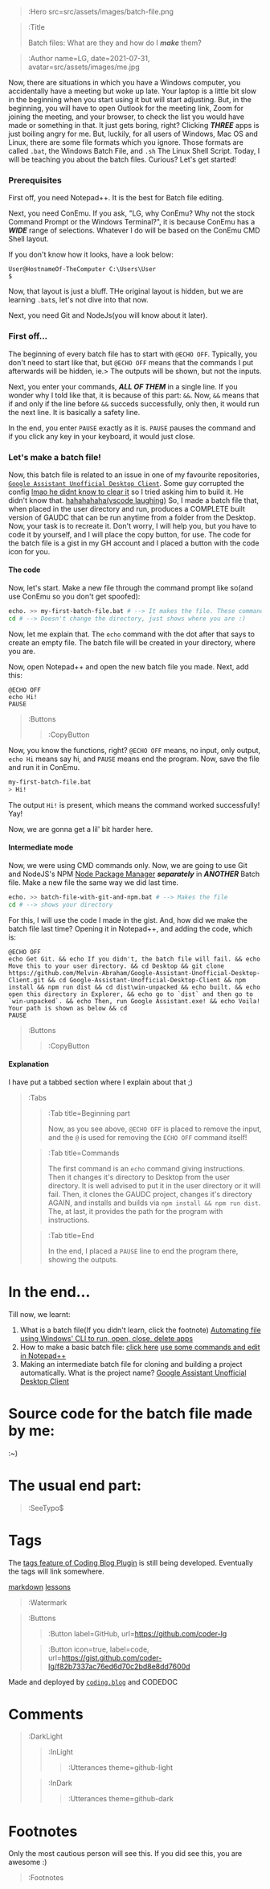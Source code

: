 > :Hero src=src/assets/images/batch-file.png

> :Title
>
> Batch files: What are they and how do I ***make*** them?

> :Author name=LG,
>         date=2021-07-31,
>         avatar=src/assets/images/me.jpg

Now, there are situations in which you have a Windows computer, you accidentally have a meeting but woke up late. Your laptop is a little bit slow in the beginning when you start using it but will start adjusting. But, in the beginning, you will have to open Outlook for the meeting link, Zoom for joining the meeting, and your browser, to check the list you would have made or something in that.
It just gets boring, right? Clicking ***THREE*** apps is just boiling angry for me. But, luckily, for all users of Windows, Mac OS and Linux, there are some file formats which you ignore. Those formats are called `.bat`, the Windows Batch File, and `.sh` The Linux Shell Script. Today, I will be teaching you about the batch files. Curious? Let's get started!

### Prerequisites
First off, you need Notepad++. It is the best for Batch file editing.

Next, you need ConEmu. If you ask, "LG, why ConEmu? Why not the stock Command Prompt or the Windows Terminal?", it is because ConEmu has a ***WIDE*** range of selections. Whatever I do will be based on the ConEmu CMD Shell layout.

If you don't know how it looks, have a look below:
```
User@HostnameOf-TheComputer C:\Users\User
$
```
Now, that layout is just a bluff. THe original layout is hidden, but we are learning `.bat`s, let's not dive into that now.

Next, you need Git and NodeJs(you will know about it later).

### First off...
The beginning of every batch file has to start with `@ECHO OFF`. Typically, you don't need to start like that, but `@ECHO OFF` means that the commands I put afterwards will be hidden, ie.> The outputs will be shown, but not the inputs.

Next, you enter your commands, ***ALL OF THEM*** in a single line. If you wonder why I told like that, it is because of this part: `&&`. Now, `&&` means that if and only if the line before `&&` succeds successfully, only then, it would run the next line. It is basically a safety line.

In the end, you enter `PAUSE` exactly as it is. `PAUSE` pauses the command and if you click any key in your keyboard, it would just close.

### Let's make a batch file!
Now, this batch file is related to an issue in one of my favourite repositories, [`Google Assistant Unofficial Desktop Client`](https://github.com/Melvin-Abraham/Google-Assistant-Unofficial-Desktop-Client). Some guy corrupted the config [lmao he didnt know to clear it](:Footnote) so I tried asking him to build it. He didn't know that. [hahahahaha(vscode laughing)](:Footnote) So, I made a batch file that, when placed in the user directory and run, produces a COMPLETE built version of GAUDC that can be run anytime from a folder from the Desktop. Now, your task is to recreate it. Don't worry, I will help you, but you have to code it by yourself, and I will place the copy button, for use. The code for the batch file is a gist in my GH account and I placed a button with the code icon for you.

#### The code
Now, let's start.
Make a new file through the command prompt like so(and use ConEmu so you don't get spoofed):
```bash | ConEmu
echo. >> my-first-batch-file.bat # --> It makes the file. These commands are only for Windows
cd # --> Doesn't change the directory, just shows where you are :)
```
Now, let me explain that. The `echo` command with the dot after that says to create an empty file. The batch file will be created in your directory, where you are.

Now, open Notepad++ and open the new batch file you made. Next, add this:
```batch | my-first-batch-file.bat
@ECHO OFF
echo Hi!
PAUSE
```
> :Buttons
> > :CopyButton

Now, you know the functions, right? `@ECHO OFF` means, no input, only output, `echo Hi` means say hi, and `PAUSE` means end the program. Now, save the file and run it in ConEmu.
```bash | ConEmu
my-first-batch-file.bat
> Hi!
```
The output `Hi!` is present, which means the command worked successfully! Yay!

Now, we are gonna get a lil' bit harder here.

#### Intermediate mode
Now, we were using CMD commands only. Now, we are going to use Git and NodeJS's NPM [Node Package Manager](:Footnote) ***separately*** in ***ANOTHER*** Batch file.
Make a new file the same way we did last time.
```bash
echo. >> batch-file-with-git-and-npm.bat # --> Makes the file
cd # --> shows your directory
```
For this, I will use the code I made in the gist.
And, how did we make the batch file last time? Opening it in Notepad++, and adding the code, which is:
```batch | gitandnodejs.bat
@ECHO OFF
echo Get Git. && echo If you didn't, the batch file will fail. && echo Move this to your user directory. && cd Desktop && git clone https://github.com/Melvin-Abraham/Google-Assistant-Unofficial-Desktop-Client.git && cd Google-Assistant-Unofficial-Desktop-Client && npm install && npm run dist && cd dist\win-unpacked && echo built. && echo open this directory in Explorer, && echo go to `dist` and then go to `win-unpacked`. && echo Then, run Google Assistant.exe! && echo Voila! Your path is shown as below && cd
PAUSE
```
> :Buttons
> > :CopyButton

#### Explanation
I have put a tabbed section where I explain about that ;)

> :Tabs
> > :Tab title=Beginning part
> > <script src="https://gist.github.com/coder-lg/f82b7337ac76ed6d70c2bd8e8dd7600d.js"></script>
> > Now, as you see above, `@ECHO OFF` is placed to remove the input, and the `@` is used for removing the `ECHO OFF` command itself!
>
> > :Tab title=Commands
> > <script src="https://gist.github.com/coder-lg/f82b7337ac76ed6d70c2bd8e8dd7600d.js"></script>
> > The first command is an `echo` command giving instructions. Then it changes it's directory to Desktop from the user directory. It is well advised to put it in the user directory or it will fail. Then, it clones the GAUDC project, changes it's directory AGAIN, and installs and builds via `npm install && npm run dist`. The, at last, it provides the path for the program with instructions.
>
> > :Tab title=End
> > <script src="https://gist.github.com/coder-lg/f82b7337ac76ed6d70c2bd8e8dd7600d.js"></script>
> > In the end, I placed a `PAUSE` line to end the program there, showing the outputs.
>

# In the end...
Till now, we learnt:
1. What is a batch file(If you didn't learn, click the footnote) [Automating file using Windows' CLI to run, open, close, delete apps](:Footnote)
2. How to make a basic batch file: [click here](#the-code) [use some commands and edit in Notepad++](:Footnote)
3. Making an intermediate batch file for cloning and building a project automatically. What is the project name? [Google Assistant Unofficial Desktop Client](:Footnote)
# Source code for the batch file made by me:
:~)

<script src="https://gist.github.com/coder-lg/f82b7337ac76ed6d70c2bd8e8dd7600d.js"></script>

# The usual end part:

> :SeeTypo$

# Tags

The [tags feature of Coding Blog Plugin](https://connect-platform.github.io/coding-blog-plugin/tags) is still being developed.  Eventually the tags will link somewhere.

[markdown](:Tag) [lessons](:Tag)

> :Watermark

> :Buttons
> > :Button label=GitHub, url=https://github.com/coder-lg
>
> > :Button icon=true, label=code, url=https://gist.github.com/coder-lg/f82b7337ac76ed6d70c2bd8e8dd7600d

Made and deployed by [`coding.blog`](https://coding.blog/) and CODEDOC
# Comments

> :DarkLight
> > :InLight
> >
> > > :Utterances theme=github-light
>
> > :InDark
> >
> > > :Utterances theme=github-dark

# Footnotes

Only the most cautious person will see this. If you did see this, you are awesome :)

> :Footnotes

